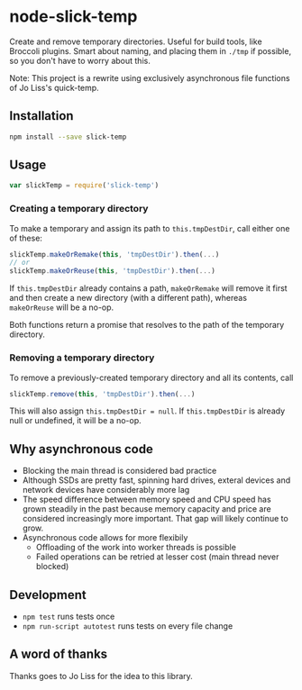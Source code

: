 # node-slick-temp

Create and remove temporary directories. Useful for build tools, like Broccoli
plugins. Smart about naming, and placing them in `./tmp` if possible, so you
don't have to worry about this.

Note: This project is a rewrite using exclusively asynchronous file functions
of Jo Liss's quick-temp.

## Installation

```bash
npm install --save slick-temp
```

## Usage

```js
var slickTemp = require('slick-temp')
```

### Creating a temporary directory

To make a temporary and assign its path to `this.tmpDestDir`, call either one
of these:

```js
slickTemp.makeOrRemake(this, 'tmpDestDir').then(...)
// or
slickTemp.makeOrReuse(this, 'tmpDestDir').then(...)
```

If `this.tmpDestDir` already contains a path, `makeOrRemake` will remove it
first and then create a new directory (with a different path), whereas
`makeOrReuse` will be a no-op.

Both functions return a promise that resolves to the path of the temporary directory.

### Removing a temporary directory

To remove a previously-created temporary directory and all its contents, call

```js
slickTemp.remove(this, 'tmpDestDir').then(...)
```

This will also assign `this.tmpDestDir = null`. If `this.tmpDestDir` is
already null or undefined, it will be a no-op.

## Why asynchronous code
- Blocking the main thread is considered bad practice
- Although SSDs are pretty fast, spinning hard drives, exteral devices and
network devices have considerably more lag
- The speed difference between memory speed and CPU speed has grown steadily
in the past because memory capacity and price are considered increasingly
more important. That gap will likely continue to grow.
- Asynchronous code allows for more flexibily
  - Offloading of the work into worker threads is possible
  - Failed operations can be retried at lesser cost (main thread never blocked)

## Development
- `npm test` runs tests once
- `npm run-script autotest` runs tests on every file change

## A word of thanks
Thanks goes to Jo Liss for the idea to this library.
